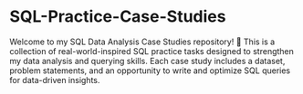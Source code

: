 # SQL-Practice-Case-Studies
Welcome to my SQL Data Analysis Case Studies repository! 🚀 This is a collection of real-world-inspired SQL practice tasks designed to strengthen my data analysis and querying skills. Each case study includes a dataset, problem statements, and an opportunity to write and optimize SQL queries for data-driven insights.
